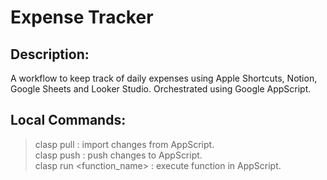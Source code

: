 # Expense Tracker
## Description:
A workflow to keep track of daily expenses using Apple Shortcuts, Notion, Google Sheets and Looker Studio. Orchestrated using Google AppScript. 

## Local Commands:
> clasp pull : import changes from AppScript.  
> clasp push : push changes to AppScript.  
> clasp run <function_name> : execute function in AppScript.